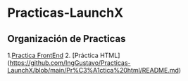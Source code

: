 # Practicas-LaunchX

## Organización de Practicas
1.[Practica FrontEnd](https://github.com/IngGustavo/Practicas-LaunchX/tree/main/Practica%20FrontEnd)
2. [Práctica HTML] (https://github.com/IngGustavo/Practicas-LaunchX/blob/main/Pr%C3%A1ctica%20html/README.md)

